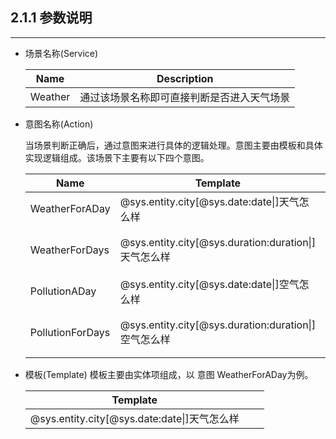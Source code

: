 ## 2.1.1 参数说明

---

* 场景名称\(Service\)

  | Name | Description |
  | --- | --- |
  | Weather | 通过该场景名称即可直接判断是否进入天气场景 |

* 意图名称\(Action\)

  当场景判断正确后，通过意图来进行具体的逻辑处理。意图主要由模板和具体实现逻辑组成。该场景下主要有以下四个意图。

  | Name | Template | Description |
  | --- | --- | --- |
  | WeatherForADay | @sys.entity.city\[@sys.date:date\|\]天气怎么样 | 查询某一天的天气情况 |
  | WeatherForDays | @sys.entity.city\[@sys.duration:duration\|\]天气怎么样 | 查询某段时间的天气情况 |
  | PollutionADay | @sys.entity.city\[@sys.date:date\|\]空气怎么样 | 查询某一天的空气情况 |
  | PollutionForDays | @sys.entity.city\[@sys.duration:duration\|\]空气怎么样 | 查询某段时间的空气情况 |

* 模板\(Template\)
  模板主要由实体项组成，以 意图 WeatherForADay为例。

  | Template |  ||
  | --- | --- |---|
  | @sys.entity.city\[@sys.date:date\|\]天气怎么样 |  ||



